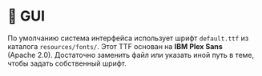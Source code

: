 # 📘 GUI

По умолчанию система интерфейса использует шрифт `default.ttf` из каталога `resources/fonts/`. Этот TTF основан на **IBM Plex Sans** (Apache 2.0). Достаточно заменить файл или указать иной путь в теме, чтобы задать собственный шрифт.
